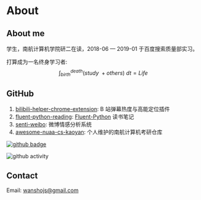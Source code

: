 # About

## About me

学生，南航计算机学院研二在读，2018-06 — 2019-01 于百度搜索质量部实习。

打算成为一名终身学习者:
$$
\int_{birth}^{death}(study\ + others)\ dt = Life
$$


## GitHub

1. [bilibili-helper-chrome-extension](https://github.com/wansho/bilibili-helper-chrome-extension>): B 站弹幕热度与高能定位插件
2. [fluent-python-reading](https://github.com/wansho/fluent-python-reading>): [Fluent-Python](https://book.douban.com/subject/26278021/>) 读书笔记
3. [senti-weibo](https://github.com/wansho/senti-weibo): 微博情感分析系统
4. [awesome-nuaa-cs-kaoyan](https://github.com/wansho/awesome-nuaa-cs-kaoyan): 个人维护的南航计算机考研仓库



[![github badge](https://img.shields.io/github/followers/wansho.svg?label=wansho&style=social)](https://github.com/wansho)

![github activity](https://ghchart.rshah.org/wansho)



## Contact

Email: [wanshojs@gmail.com](mailto:wanshojs@hotmail.com)

